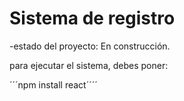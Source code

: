 <h1> Sistema de registro</h1>

-estado del proyecto: En construcción.

para ejecutar el sistema, debes poner:

´´´npm install react´´´´
